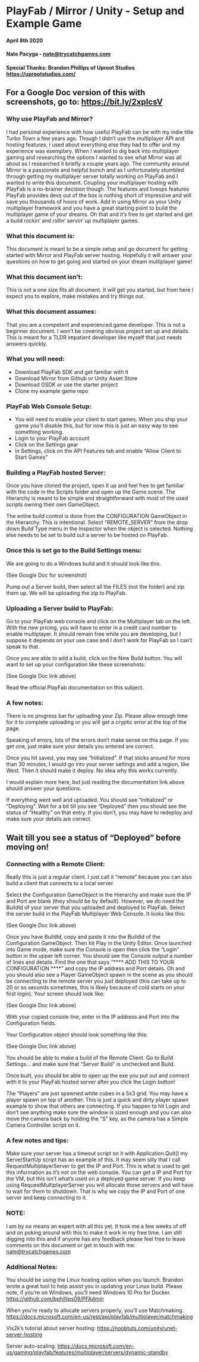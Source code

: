 # PlayFab / Mirror / Unity - Setup and Example Game

#### April 8th 2020

#### Nate Pacyga - nate@trycatchgames.com

#### Special Thanks: Brandon Phillips of Uproot Studios https://uprootstudios.com/

## For a Google Doc version of this with screenshots, go to: https://bit.ly/2xpIcsV

### Why use PlayFab and Mirror?

I had personal experience with how useful PlayFab can be with my indie title Turbo Town a few years ago. Though I didn’t use the multiplayer API and hosting features, I used about everything else they had to offer and my experience was exemplary. When I wanted to dig back into multiplayer gaming and researching the options I wanted to see what Mirror was all about as I researched it briefly a couple years ago. The community around Mirror is a passionate and helpful bunch and as I unfortunately stumbled through getting my multiplayer server totally working on PlayFab and I wanted to write this document. Coupling your multiplayer hosting with PlayFab is a no-brainer decision though. The features and liveops features PlayFab provides devs out of the box is nothing short of impressive and will save you thousands of hours of work. Add in using Mirror as your Unity multiplayer framework and you have a great starting point to build the multiplayer game of your dreams. Oh that and it’s free to get started and get a build rockin’ and rollin’ servin’ up multiplayer games.

### What this document is:

This document is meant to be a simple setup and go document for getting started with Mirror and PlayFab server hosting. Hopefully it will answer your questions on how to get going and started on your dream multiplayer game!

### What this document isn’t:

This is not a one size fits all document. It will get you started, but from here I expect you to explore, make mistakes and try things out. 

### What this document assumes:

That you are a competent and experienced game developer. This is not a beginner document. I won’t be covering obvious project set up and details. This is meant for a TLDR impatient developer like myself that just needs answers quickly.

### What you will need:

* Download PlayFab SDK and get familiar with it
* Download Mirror from Github or Unity Asset Store
* Download GSDK or use the starter project
* Clone my example game repo

### PlayFab Web Console Setup:

* You will need to enable your client to start games. When you ship your game you’ll disable this, but for now this is just an easy way to see something working.
* Login to your PlayFab account
* Click on the Settings gear
* In Settings, click on the API Features tab and enable “Allow Client to Start Games”

### Building a PlayFab hosted Server:

Once you have cloned the project, open it up and feel free to get familiar with the code in the Scripts folder and open up the Game scene. The Hierarchy is meant to be simple and straightforward with most of the used scripts owning their own GameObject. 

The entire build control is done from the CONFIGURATION GameObject in the Hierarchy. This is intentional. Select “REMOTE_SERVER” from the drop down Build Type menu in the Inspector when the object is selected. Nothing else needs to be set to build out a server to be hosted on PlayFab. 

### Once this is set go to the Build Settings menu:

We are going to do a Windows build and it should look like this. 

(See Google Doc for screenshot)

Pump out a Server build, then select all the FILES (not the folder) and zip them up. We will be uploading the zip to PlayFab. 

### Uploading a Server build to PlayFab:

Go to your PlayFab web console and click on the Multiplayer tab on the left. With the new pricing, you will have to enter in a credit card number to enable multiplayer. It should remain free while you are developing, but I suppose it depends on your use case and I don’t work for PlayFab so I can’t speak to that. 

Once you are able to add a build, click on the New Build button. You will want to set up your configuration like these screenshots: 

(See Google Doc link above)

Read the official PlayFab documentation on this subject.

### A few notes:

There is no progress bar for uploading your Zip. Please allow enough time for it to complete uploading or you will get a cryptic error at the top of the page. 

Speaking of errors, lots of the errors don’t make sense on this page. If you get one, just make sure your details you entered are correct. 

Once you hit saved, you may see “Initialized”. If that sticks around for more than 30 minutes, I would go into your server settings and add a region, like West. Then it should make it deploy. No idea why this works currently.

I would explain more here, but just reading the documentation link above should answer your questions.

If everything went well and uploaded. You should see “Initialized” or “Deploying”. Wait for a bit till you see “Deployed” then you should see the status of “Healthy” on that entry. If you don’t, you may have to redeploy and make sure your details are correct.

## Wait till you see a status of “Deployed” before moving on!

### Connecting with a Remote Client:
Really this is just a regular client. I just call it “remote” because you can also build a client that connects to a local server. 

Select the Configuration GameObject in the Hierarchy and make sure the IP and Port are blank (they should be by default). However, we do need the BuildId of your server that you uploaded and deployed to PlayFab. Select the server build in the PlayFab Multiplayer Web Console. It looks like this:

(See Google Doc link above)

Once you have BuildId, copy and paste it into the BuildId of the Configuration GameObject. Then hit Play in the Unity Editor. Once launched into Game mode, make sure the Console is open then click the “Login” button in the upper left corner. You should see the Console output a number of lines and details. Find the one that says “**** ADD THIS TO YOUR CONFIGURATION ****” and copy the IP address and Port details. Oh and you should also see a Player GameObject spawn in the scene as you should be connecting to the remote server you just deployed (this can take up to 20 or so seconds sometimes, this is likely because of cold starts on your first login). Your screen should look like: 

(See Google Doc link above)

With your copied console line, enter in the IP address and Port into the Configuration fields. 

Your Configuration object should look something like this:

(See Google Doc link above)

You should be able to make a build of the Remote Client. Go to Build Settings… and make sure that “Server Build” is unchecked and Build. 

Once built, you should be able to open up the exe you put out and connect with it to your PlayFab hosted server after you click the Login button!

The “Players” are just spawned white cubes in a 5x3 grid. You may have a player spawn on top of another. This is just a quick and dirty player spawn example to show that others are connecting. If you happen to hit Login and don’t see anything make sure the window is sized enough and you can also move the camera back by holding the “S” key, as the camera has a Simple Camera Controller script on it. 

### A few notes and tips:

Make sure your server has a timeout script on it with Application.Quit() my ServerStartUp script has an example of this. 
It may seem silly that I call RequestMultiplayerServer to get the IP and Port. This is what is used to get this information as it’s not on the web console. You can get a IP and Port for the VM, but this isn’t what’s used on a deployed game server. 
If you keep using RequestMultiplayerServer you will allocate those servers and will have to wait for them to shutdown. That is why we copy the IP and Port of one server and keep connecting to it. 

### NOTE: 
I am by no means an expert with all this yet. It took me a few weeks of off and on poking around with this to make it work in my free time. I am still digging into this and if anyone has any feedback please feel free to leave comments on this document or get in touch with me: nate@trycatchgames.com
 
### Additional Notes:

You should be using the Linux hosting option when you launch. Brandon wrote a great tool to help assist you in updating your Linux build. Please note, if you’re on Windows, you’ll need Windows 10 Pro for Docker. 
https://github.com/bphillips09/PFAdmin

When you’re ready to allocate servers properly, you’ll use Matchmaking:
https://docs.microsoft.com/en-us/rest/api/playfab/multiplayer/matchmaking

Vis2k’s tutorial about server hosting:
https://noobtuts.com/unity/unet-server-hosting

Server auto-scaling:
https://docs.microsoft.com/en-us/gaming/playfab/features/multiplayer/servers/dynamic-standby
